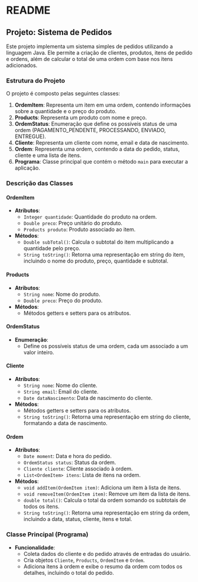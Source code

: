 # README

## Projeto: Sistema de Pedidos

Este projeto implementa um sistema simples de pedidos utilizando a linguagem Java. 
Ele permite a criação de clientes, produtos, itens de pedido e ordens, além de calcular o total de uma ordem com base nos itens adicionados.

### Estrutura do Projeto

O projeto é composto pelas seguintes classes:

1. **OrdemItem**: Representa um item em uma ordem, contendo informações sobre a quantidade e o preço do produto.
2. **Products**: Representa um produto com nome e preço.
3. **OrdemStatus**: Enumeração que define os possíveis status de uma ordem (PAGAMENTO_PENDENTE, PROCESSANDO, ENVIADO, ENTREGUE).
4. **Cliente**: Representa um cliente com nome, email e data de nascimento.
5. **Ordem**: Representa uma ordem, contendo a data do pedido, status, cliente e uma lista de itens.
6. **Programa**: Classe principal que contém o método `main` para executar a aplicação.

### Descrição das Classes

#### OrdemItem
- **Atributos**:
  - `Integer quantidade`: Quantidade do produto na ordem.
  - `Double preco`: Preço unitário do produto.
  - `Products produto`: Produto associado ao item.
- **Métodos**:
  - `Double subTotal()`: Calcula o subtotal do item multiplicando a quantidade pelo preço.
  - `String toString()`: Retorna uma representação em string do item, incluindo o nome do produto, preço, quantidade e subtotal.

#### Products
- **Atributos**:
  - `String nome`: Nome do produto.
  - `Double preco`: Preço do produto.
- **Métodos**:
  - Métodos getters e setters para os atributos.

#### OrdemStatus
- **Enumeração**:
  - Define os possíveis status de uma ordem, cada um associado a um valor inteiro.

#### Cliente
- **Atributos**:
  - `String nome`: Nome do cliente.
  - `String email`: Email do cliente.
  - `Date dataNascimento`: Data de nascimento do cliente.
- **Métodos**:
  - Métodos getters e setters para os atributos.
  - `String toString()`: Retorna uma representação em string do cliente, formatando a data de nascimento.

#### Ordem
- **Atributos**:
  - `Date moment`: Data e hora do pedido.
  - `OrdemStatus status`: Status da ordem.
  - `Cliente cliente`: Cliente associado à ordem.
  - `List<OrdemItem> itens`: Lista de itens na ordem.
- **Métodos**:
  - `void addItem(OrdemItem item)`: Adiciona um item à lista de itens.
  - `void removeItem(OrdemItem item)`: Remove um item da lista de itens.
  - `double total()`: Calcula o total da ordem somando os subtotais de todos os itens.
  - `String toString()`: Retorna uma representação em string da ordem, incluindo a data, status, cliente, itens e total.

### Classe Principal (Programa)

- **Funcionalidade**:
  - Coleta dados do cliente e do pedido através de entradas do usuário.
  - Cria objetos `Cliente`, `Products`, `OrdemItem` e `Ordem`.
  - Adiciona itens à ordem e exibe o resumo da ordem com todos os detalhes, incluindo o total do pedido.
